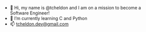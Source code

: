 - 👋 Hi, my name is @tcheldon and I am on a mission to become a Software Engineer!
- 📖 I’m currently learning C and Python
- 📫 tcheldon.dev@gmail.com
<!--- I’m looking to collaborate on projects that allow me to develop my skills --->

<!---
tcheldon/tcheldon is a ✨ special ✨ repository because its `README.md` (this file) appears on your GitHub profile.
You can click the Preview link to take a look at your changes.
--->
